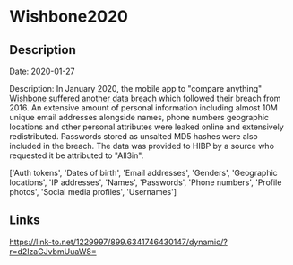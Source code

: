 # Wishbone2020

## Description

Date: 2020-01-27

Description:
In January 2020, the mobile app to &quot;compare anything&quot; <a href="https://www.infosecurity-magazine.com/news/wishbone-breach-40-million-records/" target="_blank" rel="noopener">Wishbone suffered another data breach</a> which followed their breach from 2016. An extensive amount of personal information including almost 10M unique email addresses alongside names, phone numbers geographic locations and other personal attributes were leaked online and extensively redistributed. Passwords stored as unsalted MD5 hashes were also included in the breach. The data was provided to HIBP by a source who requested it be attributed to &quot;All3in&quot;.


['Auth tokens', 'Dates of birth', 'Email addresses', 'Genders', 'Geographic locations', 'IP addresses', 'Names', 'Passwords', 'Phone numbers', 'Profile photos', 'Social media profiles', 'Usernames']

## Links

https://link-to.net/1229997/899.6341746430147/dynamic/?r=d2lzaGJvbmUuaW8=